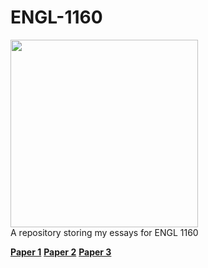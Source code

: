 # ENGL-1160
<img src="https://github.com/ajc3xc/ENGL-1160/assets/91383782/8e0c2b22-ef26-4310-9ef8-52877182fdbd" height="300"><br/>
A repository storing my essays for ENGL 1160

[__Paper 1__](Paper%201%20-%20Rhetorical%20Analysis.docx)
[__Paper 2__](Paper%202%20-%20Research%20Based%20Synthesis.docx)
[__Paper 3__](Paper%203_%20Research-Based%20Analysis.docx)
